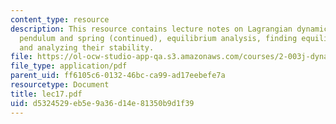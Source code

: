 ```yaml
---
content_type: resource
description: This resource contains lecture notes on Lagrangian dynamics, a cart with
  pendulum and spring (continued), equilibrium analysis, finding equilibrium points,
  and analyzing their stability.
file: https://ol-ocw-studio-app-qa.s3.amazonaws.com/courses/2-003j-dynamics-and-control-i-spring-2007/d5324529eb5e9a36d14e81350b9d1f39_lec17.pdf
file_type: application/pdf
parent_uid: ff6105c6-0132-46bc-ca99-ad17eebefe7a
resourcetype: Document
title: lec17.pdf
uid: d5324529-eb5e-9a36-d14e-81350b9d1f39
---
```

